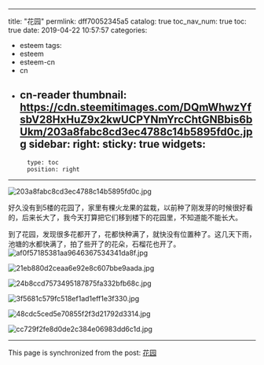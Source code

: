 
---
title: "花园"
permlink: dff70052345a5
catalog: true
toc_nav_num: true
toc: true
date: 2019-04-22 10:57:57
categories:
- esteem
tags:
- esteem
- esteem-cn
- cn
- cn-reader
thumbnail: https://cdn.steemitimages.com/DQmWhwzYfsbV28HxHuZ9x2kwUCPYNmYrcChtGNBbis6bUkm/203a8fabc8cd3ec4788c14b5895fd0c.jpg
sidebar:
    right:
        sticky: true
widgets:
    -
        type: toc
        position: right
---


![203a8fabc8cd3ec4788c14b5895fd0c.jpg](https://cdn.steemitimages.com/DQmWhwzYfsbV28HxHuZ9x2kwUCPYNmYrcChtGNBbis6bUkm/203a8fabc8cd3ec4788c14b5895fd0c.jpg)

好久没有到5楼的花园了，家里有棵火龙果的盆栽，以前种了刚发芽的时候很好看的，后来长大了，我今天打算把它们移到楼下的花园里，不知道能不能长大。

到了花园，发现很多花都开了，花都快种满了，就快没有位置种了。这几天下雨，池塘的水都快满了，拍了些开了的花朵，石榴花也开了。
![af0f57185381aa9646367534341da8f.jpg](https://cdn.steemitimages.com/DQmb6dqmvnk6dfBYbta4vBURMzC8Lwqw6xFkbwGbheJyxsY/af0f57185381aa9646367534341da8f.jpg)

![21eb880d2ceaa6e92e8c607bbe9aada.jpg](https://cdn.steemitimages.com/DQmZx2qhGDuXckm2KsxgzJDcoQHAucmgyuQ7AeAPZUXEWgu/21eb880d2ceaa6e92e8c607bbe9aada.jpg)

![24b8ccd7573495187875fa332bfb68c.jpg](https://cdn.steemitimages.com/DQmdxnoTnN2nVAgK42rtLqGK7ajtpLmHabTwDqTAnjdFhxK/24b8ccd7573495187875fa332bfb68c.jpg)

![3f5681c579fc518ef1ad1eff1e3f330.jpg](https://cdn.steemitimages.com/DQmT2k2pStdkCpy2i3gtNJuWMXzxNXnV7y7nGE93dCDN9Bf/3f5681c579fc518ef1ad1eff1e3f330.jpg)

![48cdc5ced5e70855f2f3d21792d3314.jpg](https://cdn.steemitimages.com/DQmUbQ4uDKCTmd1hEzLKZ5sgApdYJTGjtBt5Xbh1oDnqAvS/48cdc5ced5e70855f2f3d21792d3314.jpg)

![cc729f2fe8d0de2c384e06983dd6c1d.jpg](https://cdn.steemitimages.com/DQmPm1PPNwKeR87ndJBsWsw8Kxbobpk6ZRBtyLY5bdA6cRX/cc729f2fe8d0de2c384e06983dd6c1d.jpg)

- - -

This page is synchronized from the post: [花园](https://steemit.com/@cherryzz/dff70052345a5)

